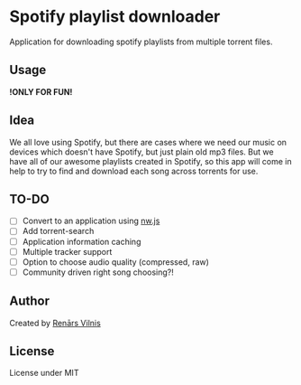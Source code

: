 # Spotify playlist downloader
Application for downloading spotify playlists from multiple torrent files.

## Usage
__!ONLY FOR FUN!__

## Idea
We all love using Spotify, but there are cases where we need our music on devices which doesn't have Spotify, but just plain old mp3 files. But we have all of our awesome playlists created in Spotify, so this app will come in help to try to find and download each song across torrents for use.

## TO-DO
- [ ] Convert to an application using [nw.js](https://github.com/nwjs/nw.js/)
- [ ] Add torrent-search
- [ ] Application information caching
- [ ] Multiple tracker support
- [ ] Option to choose audio quality (compressed, raw)
- [ ] Community driven right song choosing?!

## Author
Created by [Renārs Vilnis](https://twitter.com/RenarsVilnis)

## License
License under MIT
